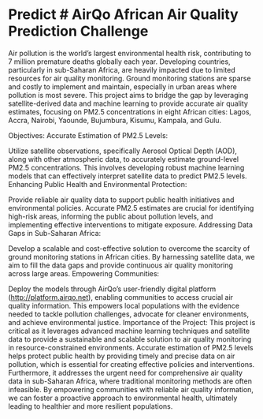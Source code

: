 # Predict # **AirQo African Air Quality Prediction Challenge**
Air pollution is the world’s largest environmental health risk, contributing to 7 million premature deaths globally each year. Developing countries, particularly in sub-Saharan Africa, are heavily impacted due to limited resources for air quality monitoring. Ground monitoring stations are sparse and costly to implement and maintain, especially in urban areas where pollution is most severe. This project aims to bridge the gap by leveraging satellite-derived data and machine learning to provide accurate air quality estimates, focusing on PM2.5 concentrations in eight African cities: Lagos, Accra, Nairobi, Yaounde, Bujumbura, Kisumu, Kampala, and Gulu.

Objectives:
Accurate Estimation of PM2.5 Levels:

Utilize satellite observations, specifically Aerosol Optical Depth (AOD), along with other atmospheric data, to accurately estimate ground-level PM2.5 concentrations. This involves developing robust machine learning models that can effectively interpret satellite data to predict PM2.5 levels.
Enhancing Public Health and Environmental Protection:

Provide reliable air quality data to support public health initiatives and environmental policies. Accurate PM2.5 estimates are crucial for identifying high-risk areas, informing the public about pollution levels, and implementing effective interventions to mitigate exposure.
Addressing Data Gaps in Sub-Saharan Africa:

Develop a scalable and cost-effective solution to overcome the scarcity of ground monitoring stations in African cities. By harnessing satellite data, we aim to fill the data gaps and provide continuous air quality monitoring across large areas.
Empowering Communities:

Deploy the models through AirQo’s user-friendly digital platform (http://platform.airqo.net), enabling communities to access crucial air quality information. This empowers local populations with the evidence needed to tackle pollution challenges, advocate for cleaner environments, and achieve environmental justice.
Importance of the Project:
This project is critical as it leverages advanced machine learning techniques and satellite data to provide a sustainable and scalable solution to air quality monitoring in resource-constrained environments. Accurate estimation of PM2.5 levels helps protect public health by providing timely and precise data on air pollution, which is essential for creating effective policies and interventions. Furthermore, it addresses the urgent need for comprehensive air quality data in sub-Saharan Africa, where traditional monitoring methods are often infeasible. By empowering communities with reliable air quality information, we can foster a proactive approach to environmental health, ultimately leading to healthier and more resilient populations.





